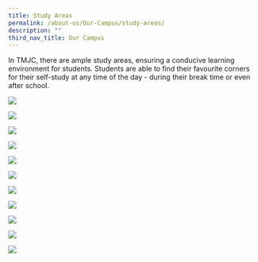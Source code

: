 ```yaml
---
title: Study Areas
permalink: /about-us/Our-Campus/study-areas/
description: ""
third_nav_title: Our Campus
---
```

In TMJC, there are ample study areas, ensuring a conducive learning environment for students. Students are able to find their favourite corners for their self-study at any time of the day - during their break time or even after school.

![](/images/studyarea1.jpeg)

![](/images/studyarea2.jpeg)

![](/images/studyarea3.jpeg)

![](/images/studyarea4.jpeg)

![](/images/studyarea5.jpeg)

![](/images/studyarea6.jpeg)

![](/images/studyarea7.jpeg)

![](/images/studyarea8.jpeg)

![](/images/studyarea9.jpeg)

![](/images/studyarea10.jpeg)

![](/images/studyarea11.jpeg)


